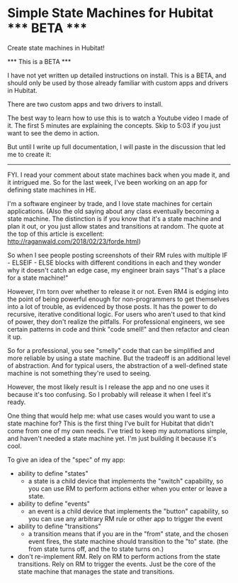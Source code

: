 # Simple State Machines for Hubitat *** BETA ***

Create state machines in Hubitat!

*** This is a BETA ***

I have not yet written up detailed instructions on install.  This is a BETA, and should only be used by those already familiar with custom apps and drivers in Hubitat.

There are two custom apps and two drivers to install.

The best way to learn how to use this is to watch a Youtube video I made of it.  The first 5 minutes are explaining the concepts.  Skip to 5:03 if you just want to see the demo in action.  

But until I write up full documentation, I will paste in the discussion that led me to create it:

----------------

FYI.  I read your comment about state machines back when you made it, and it intrigued me.  So for the last week, I've been working on an app for defining state machines in HE.

I'm a software engineer by trade, and I love state machines for certain applications.  (Also the old saying about any class eventually becoming a state machine.  The distinction is if you know that it's a state machine and plan it out, or you just allow states and transitions at random.  The quote at the top of this article is excellent:  http://raganwald.com/2018/02/23/forde.html)

So when I see people posting screenshots of their RM rules with multiple IF - ELSEIF - ELSE blocks with different conditions in each and they wonder why it doesn't catch an edge case, my engineer brain says "That's a place for a state machine!"

However, I'm torn over whether to release it or not.  Even RM4 is edging into the point of being powerful enough for non-programmers to get themselves into a lot of trouble, as evidenced by those posts.  It has the power to do recursive, iterative conditional logic.  For users who aren't used to that kind of power, they don't realize the pitfalls.  For professional engineers, we see certain patterns in code and think "code smell!" and then refactor and clean it up.

So for a professional, you see "smelly" code that can be simplified and more reliable by using a state machine.  But the tradeoff is an additional level of abstraction.  And for typical users, the abstraction of a well-defined state machine is not something they're used to seeing.

However, the most likely result is I release the app and no one uses it because it's too confusing.  So I probably will release it when I feel it's ready.

One thing that would help me:  what use cases would you want to use a state machine for?  This is the first thing I've built for Hubitat that didn't come from one of my own needs.  I've tried to keep my automations simple, and haven't needed a state machine yet.  I'm just building it because it's cool.

To give an idea of the "spec" of my app:
- ability to define "states"
  - a state is a child device that implements the "switch" capability, so you can use RM to perform actions either when you enter or leave a state.
- ability to define "events"
  - an event is a child device that implements the "button" capability, so you can use any arbitrary RM rule or other app to trigger the event
- ability to define "transitions"
  - a transition means that if you are in the "from" state, and the chosen event fires, the state machine should transition to the "to" state.  (the from state turns off, and the to state turns on.)
- don't re-implement RM.  Rely on RM to perform actions from the state transitions.  Rely on RM to trigger the events.  Just be the core of the state machine that manages the state and transitions.
